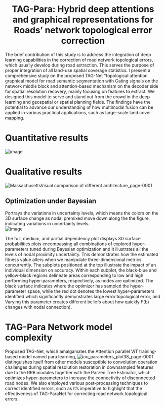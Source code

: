 # <h1 align="center"> <b>TAG-Para: Hybrid deep attentions and graphical representations for Roads’ network topological error correction</b><br></h1>
 
The brief contribution of this study is to address the integration of deep learning capabilities in the correction of road network topological errors, which usually develop during road extraction.  This serves the purpose of proper integration of all land-use spatial coverage statistics. I present a comprehensive study on the proposed TAG-Net “topological attention graphical model for road semantic segmentation with Gating signals on the network middle block and attention-based mechanism on the decoder side for spatial resolution recovery, mainly focusing on features to extract. We designed this model to serve and stand out from the crowd in the deep learning and geospatial or spatial planning fields. The findings have the potential to advance our understanding of how multimodal fusion can be applied in various practical applications, such as large-scale land cover mapping.

# Quantitative results

![image](https://github.com/user-attachments/assets/ce44e15c-9e1a-4575-8d76-885901fb0328)

# Qualitative results

![MassachusettsVisual comparison of different architecture_page-0001](https://github.com/user-attachments/assets/4086acd4-eac4-4cf6-b052-c21ce2b992cd)

## Optimization under Bayesian
Portrays the variations in uncertainty levels, which means the
colors on the 3D surface change as nodal premixed move down along the
the figure, indicating variations in uncertainty levels.  
![image](https://github.com/user-attachments/assets/7feb4ce4-26dc-43f3-9cc8-c7a495eb930b)

The full, medium, and partial dependency plot displays 3D surface probabilities plots encompassing all combinations of explored hyper-parameters tuned during Bayesian optimization and it illustrates all the levels of nodal proximity uncertainty. This demonstrates how the estimated fitness value alters when we manipulate three-dimensional metrics concurrently. The subplots positioned at the top illustrate the impact of an individual dimension on accuracy. Within each subplot, the black-blue and yellow-black regions delineate areas corresponding to low and high performing hyper-parameters, respectively, as nodes are optimized. The black surface indicates where the optimizer has sampled the hyper-parameter space, while the red dot denotes the lowest hyper-parameters identified which significantly demonstrates large error topological error, and Varying this parameter creates different beliefs about how quickly F(b) changes with nodal connection).

# TAG-Para Network model complexity
Proposed TAG-Net, which amalgamates the Attention parallel ViT training-based model named para learning, 
![iou_parameters_plot38_page-0001](https://github.com/user-attachments/assets/a8a5cba5-1e19-4bdf-9691-6da30ee8dded) 
distinguishes itself from other models susceptible to convolution operation challenges during spatial resolution restoration in downsampled features due to the RRB modules together with the Parzen Tree Estimator, which optimizes hyper-parameters to increase the connectivity of disconnected road nodes. We
also employed various post-processing techniques to correct identified errors, such as It’s imperative to highlight that the effectiveness of TAG-ParaNet for correcting road network topological errors.
